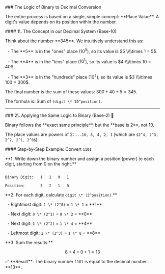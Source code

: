 \### The Logic of Binary to Decimal Conversion



The entire process is based on a single, simple concept: \*\*Place Value\*\*. A digit's value depends on its position within the number.



\#### 1\\. The Concept in our Decimal System (Base-10)



Think about the number \*\*345\*\*. We intuitively understand this as:



&nbsp; - The \*\*5\*\* is in the "ones" place ($10^0$), so its value is $5 \\\\times 1 = 5$.

&nbsp; - The \*\*4\*\* is in the "tens" place ($10^1$), so its value is $4 \\\\times 10 = 40$.

&nbsp; - The \*\*3\*\* is in the "hundreds" place ($10^2$), so its value is $3 \\\\times 100 = 300$.



The final number is the sum of these values: $300 + 40 + 5 = 345$.

The formula is: Sum of `(digit \* 10^position)`.



-----



\### 2\\. Applying the Same Logic to Binary (Base-2) 🧠



Binary follows the \*\*exact same principle\*\*, but the \*\*base is 2\*\*, not 10.

The place values are powers of 2: `...16, 8, 4, 2, 1` (which are `$2^4, 2^3, 2^2, 2^1, 2^0$`).



\#### Step-by-Step Example: Convert `1101`



\*\*1. Write down the binary number and assign a position (power) to each digit, starting from 0 on the right.\*\*



```

Binary Digit:   1   1   0   1

Position:       3   2   1   0

```



\*\*2. For each digit, calculate `digit \* (2^position)`.\*\*



&nbsp; - Rightmost digit: `1 \* (2^0)` = `1 \* 1` = \*\*1\*\*

&nbsp; - Next digit:      `0 \* (2^1)` = `0 \* 2` = \*\*0\*\*

&nbsp; - Next digit:      `1 \* (2^2)` = `1 \* 4` = \*\*4\*\*

&nbsp; - Leftmost digit:    `1 \* (2^3)` = `1 \* 8` = \*\*8\*\*



\*\*3. Sum the results.\*\*

$$8 + 4 + 0 + 1 = 13$$



✅ \*\*Result\*\*: The binary number `1101` is equal to the decimal number \*\*13\*\*.

